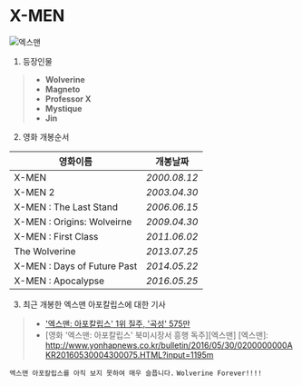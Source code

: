 X-MEN
=====
![엑스맨](http://image.fileslink.com/23e30db2f8319874/201602170807771758_56c3ac9badfdc.jpg)

1. 등장인물
> + **Wolverine**
> + **Magneto**
> + **Professor X**
> + **Mystique**
> + **Jin**

2. 영화 개봉순서



영화이름|개봉날짜
--------|----------
X-MEN|*2000.08.12*
X-MEN 2 |*2003.04.30*
X-MEN : The Last Stand|*2006.06.15*
X-MEN : Origins: Wolveirne|*2009.04.30*
X-MEN : First Class|*2011.06.02*
The Wolverine|*2013.07.25*
X-MEN : Days of Future Past|*2014.05.22*
X-MEN : Apocalypse|*2016.05.25*



3. 최근 개봉한 엑스맨 아포칼립스에 대한 기사
> * ['엑스맨: 아포칼립스' 1위 질주, '곡성' 575만](http://news.newsway.co.kr/view.php?tp=1&ud=2016053107391567815&md=20160531074033_AO)
> * [영화 '엑스맨: 아포칼립스' 북미시장서 흥행 독주][엑스맨]
[엑스맨]: http://www.yonhapnews.co.kr/bulletin/2016/05/30/0200000000AKR20160530004300075.HTML?input=1195m
>

`엑스맨 아포칼립스를 아직 보지 못하여 매우 슬픕니다.`
`Wolverine Forever!!!!`
